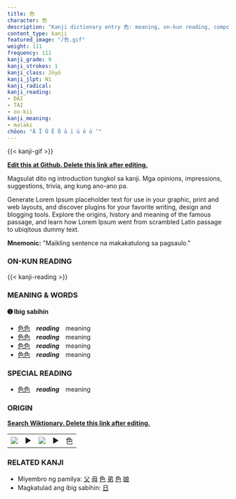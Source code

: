 ```yaml
---
title: 色
character: 色
description: "Kanji dictionary entry 色: meaning, on-kun reading, compounds, origin, related kanji"
content_type: kanji
featured_image: "/色.gif"
weight: 111
frequency: 111
kanji_grade: 9
kanji_strokes: 1
kanji_class: Jōyō
kanji_jlpt: N1
kanji_radical: 
kanji_reading: 
- DAI
- TAI
- oo-kii
kanji_meaning:
- malaki
chōon: "Ā Ī Ū Ē Ō ā ī ū ē ō ’"
---
```

[//]: # (Don't edit the line below. Kanji animated GIF code is automatically generated.)
{{< kanji-gif >}}

[//]: # (Edit below this line.)

**[Edit this at Github. Delete this link after editing.](https://github.com/tim0g/tim/tree/main/content/kanji/色/index.md)**

Magsulat dito ng introduction tungkol sa kanji. Mga opinions, impressions, suggestions, trivia, ang kung ano-ano pa.

Generate Lorem Ipsum placeholder text for use in your graphic, print and web layouts, and discover plugins for your favorite writing, design and blogging tools. Explore the origins, history and meaning of the famous passage, and learn how Lorem Ipsum went from scrambled Latin passage to ubiqitous dummy text.
 
**Mnemonic:** "Maikling sentence na makakatulong sa pagsaulo."

### ON-KUN READING

[//]: # (Don't edit the line below. ON-KUN READING code is automatically generated.)
{{< kanji-reading >}}

### MEANING & WORDS

#### ➊ **Ibig sabihin**
  - [色](../色)[色](../色)　***reading***　meaning
  - [色](../色)[色](../色)　***reading***　meaning
  - [色](../色)[色](../色)　***reading***　meaning
  - [色](../色)[色](../色)　***reading***　meaning

### SPECIAL READING
  - [色](../色)[色](../色)　***reading***　meaning

### ORIGIN

**[Search Wiktionary. Delete this link after editing.](https://wiktionary.org/wiki/色)**
<table class="kanji-table"><tr><td>
<img src="60px-色-bronze.svg.png">
</td><td>▶</td><td>
<img src="60px-色-oracle.svg.png">
</td><td>▶</td>
<td class="kanji-origin">色</td>
</tr></table>

### RELATED KANJI
- Miyembro ng pamilya: [父](../父) [母](../母) [色](../色) [弟](../弟) [色](../色) [娘](../娘)
- Magkatulad ang ibig sabihin: [日](../日)
